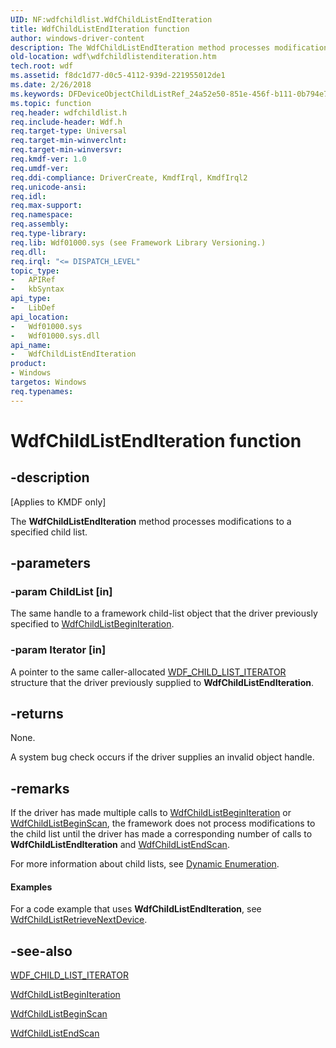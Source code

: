 ```yaml
---
UID: NF:wdfchildlist.WdfChildListEndIteration
title: WdfChildListEndIteration function
author: windows-driver-content
description: The WdfChildListEndIteration method processes modifications to a specified child list.
old-location: wdf\wdfchildlistenditeration.htm
tech.root: wdf
ms.assetid: f8dc1d77-d0c5-4112-939d-221955012de1
ms.date: 2/26/2018
ms.keywords: DFDeviceObjectChildListRef_24a52e50-851e-456f-b111-0b794e76acfb.xml, WdfChildListEndIteration, WdfChildListEndIteration method, kmdf.wdfchildlistenditeration, wdf.wdfchildlistenditeration, wdfchildlist/WdfChildListEndIteration
ms.topic: function
req.header: wdfchildlist.h
req.include-header: Wdf.h
req.target-type: Universal
req.target-min-winverclnt: 
req.target-min-winversvr: 
req.kmdf-ver: 1.0
req.umdf-ver: 
req.ddi-compliance: DriverCreate, KmdfIrql, KmdfIrql2
req.unicode-ansi: 
req.idl: 
req.max-support: 
req.namespace: 
req.assembly: 
req.type-library: 
req.lib: Wdf01000.sys (see Framework Library Versioning.)
req.dll: 
req.irql: "<= DISPATCH_LEVEL"
topic_type:
-	APIRef
-	kbSyntax
api_type:
-	LibDef
api_location:
-	Wdf01000.sys
-	Wdf01000.sys.dll
api_name:
-	WdfChildListEndIteration
product:
- Windows
targetos: Windows
req.typenames: 
---
```


# WdfChildListEndIteration function


## -description


<p class="CCE_Message">[Applies to KMDF only]</p>

The <b>WdfChildListEndIteration</b> method processes modifications to a specified child list. 


## -parameters




### -param ChildList [in]

The same handle to a framework child-list object that the driver previously specified to <a href="https://msdn.microsoft.com/library/windows/hardware/ff545601">WdfChildListBeginIteration</a>.


### -param Iterator [in]

A pointer to the same caller-allocated <a href="https://msdn.microsoft.com/library/windows/hardware/ff551230">WDF_CHILD_LIST_ITERATOR</a> structure that the driver previously supplied to <b>WdfChildListEndIteration</b>.


## -returns



None.

A system bug check occurs if the driver supplies an invalid object handle.





## -remarks



If the driver has made multiple calls to <a href="https://msdn.microsoft.com/library/windows/hardware/ff545601">WdfChildListBeginIteration</a> or <a href="https://msdn.microsoft.com/library/windows/hardware/ff545608">WdfChildListBeginScan</a>, the framework does not process modifications to the child list until the driver has made a corresponding number of calls to <b>WdfChildListEndIteration</b> and <a href="https://msdn.microsoft.com/library/windows/hardware/ff545626">WdfChildListEndScan</a>.

For more information about child lists, see <a href="https://docs.microsoft.com/windows-hardware/drivers/wdf/dynamic-enumeration">Dynamic Enumeration</a>.


#### Examples

For a code example that uses <b>WdfChildListEndIteration</b>, see <a href="https://msdn.microsoft.com/library/windows/hardware/ff545655">WdfChildListRetrieveNextDevice</a>.

<div class="code"></div>



## -see-also




<a href="https://msdn.microsoft.com/library/windows/hardware/ff551230">WDF_CHILD_LIST_ITERATOR</a>



<a href="https://msdn.microsoft.com/library/windows/hardware/ff545601">WdfChildListBeginIteration</a>



<a href="https://msdn.microsoft.com/library/windows/hardware/ff545608">WdfChildListBeginScan</a>



<a href="https://msdn.microsoft.com/library/windows/hardware/ff545626">WdfChildListEndScan</a>
 

 

